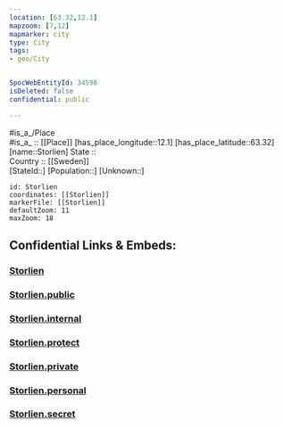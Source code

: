 ```yaml
---
location: [63.32,12.1] 
mapzoom: [7,12] 
mapmarker: city 
type: City
tags:
- geo/City


SpocWebEntityId: 34598
isDeleted: false
confidential: public

---
```

#is_a_/Place  
#is_a_ :: [[Place]] 
[has_place_longitude::12.1] 
[has_place_latitude::63.32] 
[name::Storlien] 
State ::  
Country :: [[Sweden]]  
[StateId::] 
[Population::] 
[Unknown::] 


```leaflet
id: Storlien
coordinates: [[Storlien]] 
markerFile: [[Storlien]] 
defaultZoom: 11 
maxZoom: 18
```


## Confidential Links & Embeds: 

### [Storlien](/_Standards/Earth/Continent/Europe/Europe~North/Sweden/Provinces~Sweden/Jämtland/City/Storlien.md) 

### [Storlien.public](/_public/Earth/Continent/Europe/Europe~North/Sweden/Provinces~Sweden/Jämtland/City/Storlien.public.md) 

### [Storlien.internal](/_internal/Earth/Continent/Europe/Europe~North/Sweden/Provinces~Sweden/Jämtland/City/Storlien.internal.md) 

### [Storlien.protect](/_protect/Earth/Continent/Europe/Europe~North/Sweden/Provinces~Sweden/Jämtland/City/Storlien.protect.md) 

### [Storlien.private](/_private/Earth/Continent/Europe/Europe~North/Sweden/Provinces~Sweden/Jämtland/City/Storlien.private.md) 

### [Storlien.personal](/_personal/Earth/Continent/Europe/Europe~North/Sweden/Provinces~Sweden/Jämtland/City/Storlien.personal.md) 

### [Storlien.secret](/_secret/Earth/Continent/Europe/Europe~North/Sweden/Provinces~Sweden/Jämtland/City/Storlien.secret.md)

